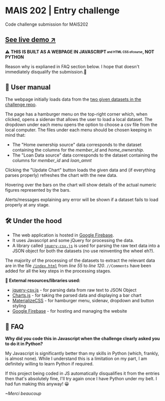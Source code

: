 # MAIS 202 | Entry challenge
Code challenge submission for MAIS202

**<h2><b><a href="https://mais202-codechallenge.firebaseapp.com/" target="_blank">See live demo ↗</a></b></h2>**

⚠ **THIS IS BUILT AS A WEBPAGE IN JAVASCRIPT<sub><sup> and HTML CSS ofcourse</sup></sub>, NOT PYTHON**

Reason why is explianed in FAQ section below. I hope that doesn't immediately disqualify the submission.🤞

## 🧾 User manual
The webpage initially loads data from the [two given datasets in the challenge repo](https://github.com/McGillAISociety/mais-202-coding-challenge-f2019).

The page has a hamburger menu on the top-right corner which, when clicked, opens a sidenav that allows the user to load a local dataset.
The dropdown under each menu opens the option to choose a csv file from the local computer. The files under each menu should be chosen keeping in mind that:
* The "Home ownership source" data corresponds to the dataset containing the columns for the *member_id* and *home_ownership*.
* The "Loan Data source" data corresponds to the dataset containing the columns for *member_id* and *loan_amnt*

Clicking the "Update Chart" button loads the given data and (if everything parses properly) refreshes the chart with the new data.

Hovering over the bars on the chart will show details of the actual numeric figures represented by the bars.

Alerts/messages explaining any error will be shown if a dataset fails to load properly at any stage.


## 🛠 Under the hood
* The web application is hosted in [Google Firebase](https://firebase.google.com/).
* It uses Javascript and some jQuery for processing the data.
* A library called [`jquery-csv.js`](https://github.com/typeiii/jquery-csv) is used for parsing the raw text data into a JSON object for both the datasets (no use reinventing the wheel eh?).

The majority of the processing of the datasets to extract the relevant data are in the file [`/index.html`](https://github.com/Shanzid01/MAIS202-chlng/blob/master/index.html) from *line 55* to *line 120*.
`//Comments` have been added for all the key steps in the processing stages.

**🎈 External resources/libraries used:**
* [jquery-csv.js](https://github.com/typeiii/jquery-csv) - for parsing data from raw text to JSON Object
* [Charts.js](https://www.chartjs.org/docs/latest/) - for taking the parsed data and displaying a bar chart
* [MaterializeCSS](https://materializecss.com/) - for hamburger menu, sidenav, dropdown and button styling
* [Google Firebase](https://firebase.google.com/) - for hosting and managing the website


## 🤔 FAQ
**Why did you code this in Javascript when the challenge clearly asked you to do it in Python?**

My Javascript is significantly better than my skills in Python (which, frankly, is almost none). While I understand this is a limitation on my part, I am definitely willing to learn Python if required.

If this project being coded in JS automatically disqualifies it from the entries then that's absolutely fine, I'll try again once I have Python under my belt. I had fun making this anyway! 😀


*~Merci beaucoup* 
